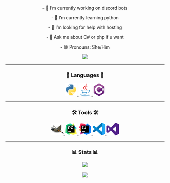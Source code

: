 <p align="center">- 🔭 I’m currently working on discord bots</p>
<p align="center">- 🌱 I’m currently learning python</p>
<p align="center">- 🤔 I’m looking for help with hosting</p>
<p align="center">- 💬 Ask me about C# or php if u want</p>
<p align="center">- 😄 Pronouns: She/Him</p>

<p align= "center">
  <img src="https://komarev.com/ghpvc/?username=kornineq">
  <br>
</p>

-----

### <p align="center">📜 Languages 📜</p>
<p align= "center">
  <a href="https://www.python.org" target="_blank" rel="noreferrer">
    <img src="https://raw.githubusercontent.com/devicons/devicon/master/icons/python/python-original.svg" alt="python" width="40" height="40">
  </a>
  <a href="https://www.java.com" target="_blank" rel="noreferrer">
    <img src="https://raw.githubusercontent.com/devicons/devicon/master/icons/java/java-original.svg" alt="java" width="40" height="40">
  </a>
  <a href="https://learn.microsoft.com/en-us/dotnet/csharp" target="_blank" rel="noreferrer">
    <img src="https://raw.githubusercontent.com/devicons/devicon/master/icons/csharp/csharp-original.svg" alt="java" width="40" height="40">
  </a>
</p>

-----

### <p align="center">🛠 Tools 🛠</p>
<p align="center">
  <a href="https://www.gimp.org" target="_blank" rel="noreferrer">
    <img src="https://raw.githubusercontent.com/devicons/devicon/master/icons/gimp/gimp-original.svg" alt="gimp" width="40" height="40">
  </a>
  <a href="https://www.jetbrains.com/pycharm" target="_blank" rel="noreferrer">
    <img src="https://raw.githubusercontent.com/devicons/devicon/master/icons/pycharm/pycharm-original.svg" alt="pycharm" width="40" height="40">
  </a>
  <a href="https://www.jetbrains.com/idea" target="_blank" rel="noreferrer">
    <img src="https://raw.githubusercontent.com/devicons/devicon/master/icons/intellij/intellij-original.svg" alt="intellij" width="40" height="40">
  </a>
  <a href="https://code.visualstudio.com" target="_blank" rel="noreferrer">
    <img src="https://raw.githubusercontent.com/devicons/devicon/master/icons/vscode/vscode-original.svg" alt="vscode" width="40" height="40">
  </a>
  <a href="https://visualstudio.microsoft.com" target="_blank" rel="noreferrer">
    <img src="https://raw.githubusercontent.com/devicons/devicon/master/icons/visualstudio/visualstudio-plain.svg" alt="visualstudio" width="40" height="40">
  </a>
</p>

-----

### <p align="center">📊 Stats 📊</p>
<p align="center">
  <img src="https://github-readme-stats.vercel.app/api?username=kornineq&count_private=true&show_icons=true&theme=dark">
</p>
<p align="center">
  <img src="https://github-readme-stats.vercel.app/api/top-langs/?username=kornineq&layout=compact&theme=dark">
</p>
<!--
Here are some ideas to get you started:

- 🔭 I’m currently working on discord bots
- 🌱 I’m currently learning python
- 🤔 I’m looking for help with ...
- 💬 Ask me about C# or php if u want
- 😄 Pronouns: She/Him
- ⚡ Fun fact: ...
-->
